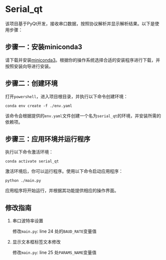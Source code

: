 # Serial_qt

该项目基于PyQt开发，接收串口数据，按照协议解析并显示解析结果。以下是使用步骤：

## 步骤一：安装miniconda3

请下载并安装[miniconda3](https://mirrors.tuna.tsinghua.edu.cn/anaconda/miniconda/Miniconda3-py39_23.9.0-0-Windows-x86_64.exe)。根据你的操作系统选择合适的安装程序进行下载，并按照安装向导进行安装。

## 步骤二：创建环境

打开`powershell`，进入项目根目录，并执行以下命令创建环境：

```shell
conda env create -f ./env.yaml
```

该命令会根据提供的`env.yaml`文件创建一个名为`serial_qt`的环境，并安装所需的依赖项。

## 步骤三：应用环境并运行程序

执行以下命令激活环境：

```shell
conda activate serial_qt
```

激活环境后，你可以运行程序。使用以下命令启动应用程序：

```shell
python ./main.py
```

应用程序将开始运行，并根据其功能提供相应的操作界面。

## 修改指南

1. 串口波特率设置

    修改`main.py`: line 24 处的`BAUD_RATE`变量值

2. 显示文本框标签文本修改

    修改`main.py`: line 25 处`PARAMS_NAME`变量值